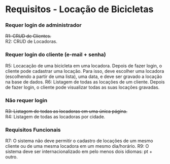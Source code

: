# **Requisitos - Locação de Bicicletas**

### Requer login de administrador
~~R1: CRUD de Clientes.~~\
R2: CRUD de Locadoras.

### Requer login do cliente (e-mail + senha)
R5: Locacação de uma bicicleta em uma locadora. 
Depois de fazer login, o cliente pode cadastrar uma locação. Para isso, deve escolher uma locadora (escolhendo a partir de uma lista), uma data, e deve ser gravado a locação na base de dados.
R6: Listagem de todas as locações de um cliente.
Depois de fazer login, o cliente pode visualizar todas as suas locações gravadas.

### Não requer login
~~R3: Listagem de todas as locadoras em uma única página.~~\
R4: Listagem de todas as locadoras por cidade.

### Requisitos Funcionais
R7: O sistema não deve permitir o cadastro de locações de um mesmo cliente ou de uma mesma locadora em um mesmo dia/horário.
R9: O sistema deve ser internacionalizado em pelo menos dois idiomas: pt + outro.
 